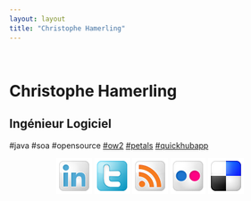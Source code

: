 ```yaml
---
layout: layout
title: "Christophe Hamerling"
---
```

<p><br/></p>	
<div class="hero-unit">
	<h1>Christophe Hamerling</h1>
	<h2>Ingénieur Logiciel</h2>
	<p>#java #soa #opensource <a href="http://ow2.org" target="_blank">#ow2</a> <a href="http://petals.ow2.org" target="_blank">#petals</a> <a href="http://quickhubapp.com" target="_blank">#quickhubapp</a></p>
</div>

<p align="center">
	<a href="http://linkedin.com/chamerling" target="_blank"><img src="images/linkedin.png"/></a>
	<a href="http://twitter.com/chamerling" target="_blank"><img src="images/twitter.png"/></a>
	<a href="http://chamerling.org" target="_blank"><img src="images/rss.png"/></a>
	<a href="http://flickr.com/photos/hamerling" target="_blank"><img src="images/flickr.png"/></a>
	<a href="http://delicious.com/chamerling" target="_blank"><img src="images/delicious.png"/></a>
</p>

